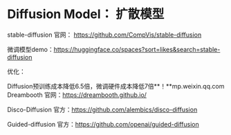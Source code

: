 # Diffusion Model： 扩散模型

stable-diffusion
官网： https://github.com/CompVis/stable-diffusion

微调模型demo：https://huggingface.co/spaces?sort=likes&search=stable-diffusion

优化：

Diffusion预训练成本降低6.5倍，微调硬件成本降低7倍**！**mp.weixin.qq.com
Dreambooth
官网：https://dreambooth.github.io/

Disco-Diffusion
官方：https://github.com/alembics/disco-diffusion

Guided-diffusion
官方：https://github.com/openai/guided-diffusion



[1]: https://pxiaoer.blog/category/aigc/

